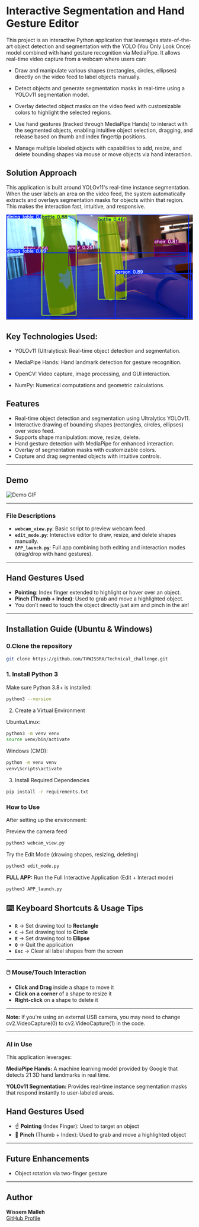 # Interactive Segmentation and Hand Gesture Editor

This project is an interactive Python application that leverages state-of-the-art object detection and segmentation with the YOLO (You Only Look Once) model combined with hand gesture recognition via MediaPipe. It allows real-time video capture from a webcam where users can:

   - Draw and manipulate various shapes (rectangles, circles, ellipses) directly on the video feed to label objects manually.

   - Detect objects and generate segmentation masks in real-time using a YOLOv11 segmentation model.

   - Overlay detected object masks on the video feed with customizable colors to highlight the selected regions.

   - Use hand gestures (tracked through MediaPipe Hands) to interact with the segmented objects, enabling intuitive object selection, dragging, and release based on thumb and index fingertip positions.

   - Manage multiple labeled objects with capabilities to add, resize, and delete bounding shapes via mouse or move objects via hand interaction.

## Solution Approach

This application is built around YOLOv11's real-time instance segmentation. When the user labels an area on the video feed, the system automatically extracts and overlays segmentation masks for objects within that region. This makes the interaction fast, intuitive, and responsive.

![Solution Diagram](demos/YOLOv11_Annotator.png)

## Key Technologies Used:

   - YOLOv11 (Ultralytics): Real-time object detection and segmentation.

   - MediaPipe Hands: Hand landmark detection for gesture recognition.

   - OpenCV: Video capture, image processing, and GUI interaction.

   - NumPy: Numerical computations and geometric calculations.

## Features

- Real-time object detection and segmentation using Ultralytics YOLOv11.
- Interactive drawing of bounding shapes (rectangles, circles, ellipses) over video feed.
- Supports shape manipulation: move, resize, delete.
- Hand gesture detection with MediaPipe for enhanced interaction.
- Overlay of segmentation masks with customizable colors.
- Capture and drag segmented objects with intuitive controls.


---

##  Demo
![Demo GIF](demos/AR_app.gif) 

---


### File Descriptions

- **`webcam_view.py`**: Basic script to preview webcam feed.
- **`edit_mode.py`**: Interactive editor to draw, resize, and delete shapes manually.
- **`APP_launch.py`**: Full app combining both editing and interaction modes (drag/drop with hand gestures).

---



## Hand Gestures Used

- **Pointing**: Index finger extended to highlight or hover over an object.
- **Pinch (Thumb + Index)**: Used to grab and move a highlighted object.
- You don’t need to touch the object directly just aim and pinch in the air!

---

##  Installation Guide (Ubuntu & Windows)

### 0.Clone the repository

```bash
git clone https://github.com/TXWISSRX/Technical_challenge.git
```

### 1. Install Python 3

Make sure Python 3.8+ is installed:

```bash
python3 --version
```

2. Create a Virtual Environment

Ubuntu/Linux:

```bash
python3 -m venv venv
source venv/bin/activate
```
Windows (CMD):

```bash
python -m venv venv
venv\Scripts\activate
```

3. Install Required Dependencies

```bash
pip install -r requirements.txt
```
### How to Use

After setting up the environment:

Preview the camera feed

```bash
python3 webcam_view.py
```
Try the Edit Mode (drawing shapes, resizing, deleting)

```bash
python3 edit_mode.py
```
**FULL APP:**
Run the Full Interactive Application (Edit + Interact mode)
```bash
python3 APP_launch.py
```
## ⌨️ Keyboard Shortcuts & Usage Tips
- **`R`** → Set drawing tool to **Rectangle**
- **`C`** → Set drawing tool to **Circle**
- **`E`** → Set drawing tool to **Ellipse**
- **`Q`** → Quit the application
- **`Esc`** → Clear all label shapes from the screen
---

### 🖱️ Mouse/Touch Interaction

- **Click and Drag** inside a shape to move it  
- **Click on a corner** of a shape to resize it  
- **Right-click** on a shape to delete it

---
**Note:** If you're using an external USB camera, you may need to change cv2.VideoCapture(0) to cv2.VideoCapture(1) in the code.

---
### AI in Use

This application leverages:

**MediaPipe Hands:**
A machine learning model provided by Google that detects 21 3D hand landmarks in real time.

**YOLOv11 Segmentation:**
Provides real-time instance segmentation masks that respond instantly to user-labeled areas.




## Hand Gestures Used

- ☝️ **Pointing** (Index Finger): Used to target an object
- 🤏 **Pinch** (Thumb + Index): Used to grab and move a highlighted object

---

##  Future Enhancements
- Object rotation via two-finger gesture


---

##  Author
**Wissem Malleh**  
[GitHub Profile](https://github.com/TXWISSRX)


